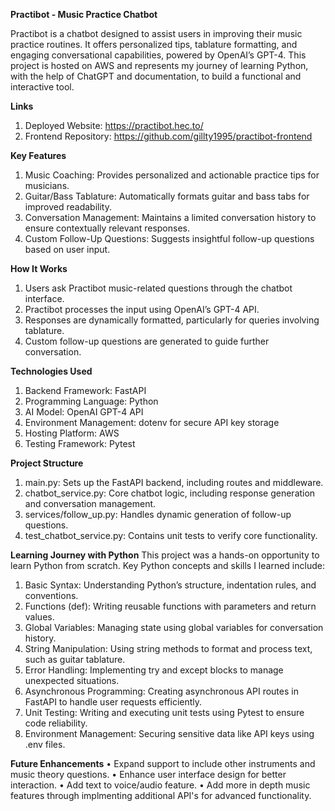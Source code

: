 **Practibot - Music Practice Chatbot**

Practibot is a chatbot designed to assist users in improving their music practice routines. It offers personalized tips, tablature formatting, and engaging conversational capabilities, powered by OpenAI’s GPT-4. This project is hosted on AWS and represents my journey of learning Python, with the help of ChatGPT and documentation, to build a functional and interactive tool.

**Links**
1. Deployed Website: https://practibot.hec.to/
2. Frontend Repository: https://github.com/gillty1995/practibot-frontend

**Key Features**
1. Music Coaching: Provides personalized and actionable practice tips for musicians.
2. Guitar/Bass Tablature: Automatically formats guitar and bass tabs for improved readability.
3. Conversation Management: Maintains a limited conversation history to ensure contextually relevant responses.
4. Custom Follow-Up Questions: Suggests insightful follow-up questions based on user input.

**How It Works**

1. Users ask Practibot music-related questions through the chatbot interface.
2. Practibot processes the input using OpenAI’s GPT-4 API.
3. Responses are dynamically formatted, particularly for queries involving tablature.
4. Custom follow-up questions are generated to guide further conversation.

**Technologies Used**
1. Backend Framework: FastAPI
2. Programming Language: Python
3. AI Model: OpenAI GPT-4 API
4. Environment Management: dotenv for secure API key storage
5. Hosting Platform: AWS
6. Testing Framework: Pytest

**Project Structure**
1. main.py: Sets up the FastAPI backend, including routes and middleware.
2. chatbot_service.py: Core chatbot logic, including response generation and conversation management.
3. services/follow_up.py: Handles dynamic generation of follow-up questions.
4. test_chatbot_service.py: Contains unit tests to verify core functionality.

**Learning Journey with Python**
This project was a hands-on opportunity to learn Python from scratch. Key Python concepts and skills I learned include:
1. Basic Syntax: Understanding Python’s structure, indentation rules, and conventions.
2. Functions (def): Writing reusable functions with parameters and return values.
3. Global Variables: Managing state using global variables for conversation history.
4. String Manipulation: Using string methods to format and process text, such as guitar tablature.
5. Error Handling: Implementing try and except blocks to manage unexpected situations.
6. Asynchronous Programming: Creating asynchronous API routes in FastAPI to handle user requests efficiently.
7. Unit Testing: Writing and executing unit tests using Pytest to ensure code reliability.
8. Environment Management: Securing sensitive data like API keys using .env files.

**Future Enhancements**
• Expand support to include other instruments and music theory questions.
• Enhance user interface design for better interaction.
• Add text to voice/audio feature.
• Add more in depth music features through implmenting additional API's for advanced functionality.
